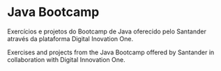 # Java Bootcamp
Exercícios e projetos do Bootcamp de Java oferecido pelo Santander através da plataforma Digital Inovation One.

Exercises and projects from the Java Bootcamp offered by Santander in collaboration with Digital Innovation One.
